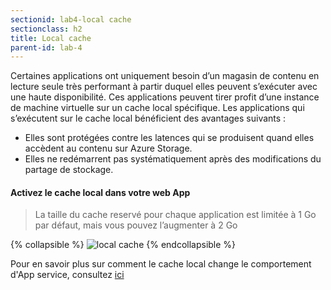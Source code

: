 ```yaml
---
sectionid: lab4-local cache
sectionclass: h2
title: Local cache
parent-id: lab-4
---
```


Certaines applications ont uniquement besoin d’un magasin de contenu en lecture seule très performant à partir duquel elles peuvent s’exécuter avec une haute disponibilité. Ces applications peuvent tirer profit d’une instance de machine virtuelle sur un cache local spécifique. Les applications qui s’exécutent sur le cache local bénéficient des avantages suivants :

- Elles sont protégées contre les latences qui se produisent quand elles accèdent au contenu sur Azure Storage.
- Elles ne redémarrent pas systématiquement après des modifications du partage de stockage.

#### Activez le cache local dans votre web App

> La taille du cache reservé pour chaque application est limitée à 1 Go par défaut, mais vous pouvez l’augmenter à 2 Go

{% collapsible %}
![local cache](/media/lab3/local_cache.png)
{% endcollapsible %}

Pour en savoir plus sur comment le cache local change le comportement d'App service, consultez [ici](https://learn.microsoft.com/fr-fr/azure/app-service/overview-local-cache#how-the-local-cache-changes-the-behavior-of-app-service)
